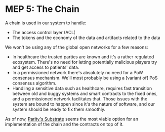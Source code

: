 # MEP 5: The Chain
A chain is used in our system to handle:
- The access control layer (ACL)
- The tokens and the economy of the data and artifacts related to the data

We won't be using any of the global open networks for a few reasons:
- In healthcare the trusted parties are known and it's a rather regulated
  ecosystem. There's no need for letting potentially malicious players try and
  get access to patients' data.
- In a permissioned network there's absolutely no need for a PoW consensus
  mechanism. We'll most probably be using a [variant of] PoS consensus
  algorithm.
- Handling a sensitive data such as healthcare, requires fast transition
  between old and buggy systems and smart contracts to the fixed ones, and a
  permissioned network facilitates that. Those issues with the system are bound
  to happen since it's the nature of software, and our system should be ready
  to fix them smoothly.

As of now, [Parity's Substrate](https://www.parity.io/substrate/) seems the
most viable option for an implementation of the chain and the contracts on top
of it.
